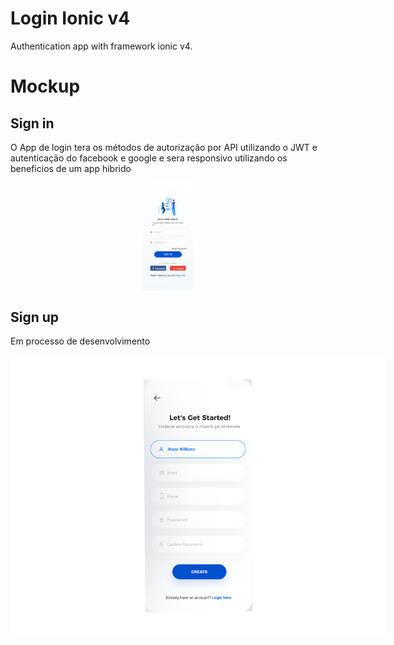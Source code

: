# Login Ionic v4

Authentication app with framework ionic  v4.

# Mockup

## Sign in

O App de login tera os métodos de autorização por API utilizando o JWT e autenticação do facebook e google e sera responsivo utilizando os beneficios de um app hibrido


 <img style='width: 80px; display:block;margin:0 auto' src="mockup/feito.png"></img>

## Sign up
Em processo de desenvolvimento

 <img style='max-width: 600px;' src="mockup/sign-up.png"></img>
